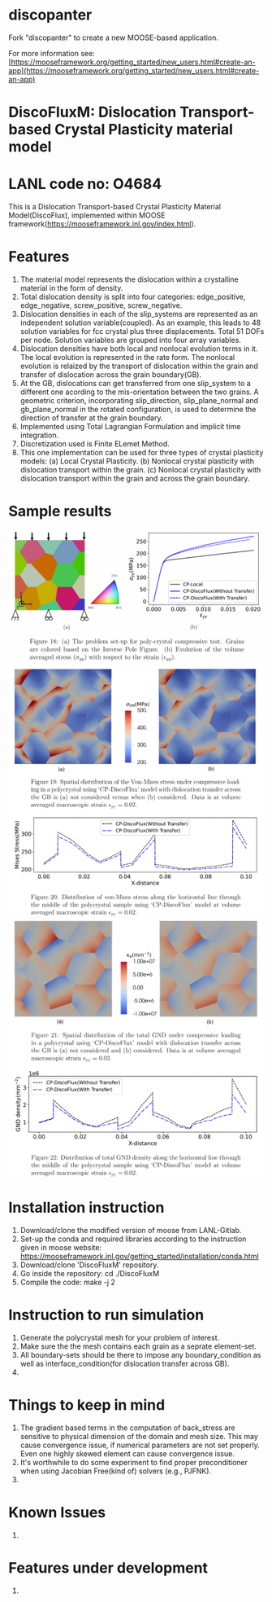 discopanter
=====

Fork "discopanter" to create a new MOOSE-based application.

For more information see: [https://mooseframework.org/getting_started/new_users.html#create-an-app](https://mooseframework.org/getting_started/new_users.html#create-an-app)

# DiscoFluxM: Dislocation Transport-based Crystal Plasticity material model

LANL code no: O4684
=====
This is a Dislocation Transport-based Crystal Plasticity Material Model(DiscoFlux), implemented within MOOSE framework(https://mooseframework.inl.gov/index.html).

# Features
1. The material model represents the dislocation within a crystalline material in the form of density.
2. Total dislocation density is split into four categories: edge_positive, edge_negative, screw_positive, screw_negative.
3. Dislocation densities in each of the slip_systems are represented as an independent solution variable(coupled). As an example, this leads to 48 solution variables for fcc crystal plus three displacements. Total 51 DOFs per node. Solution variables are grouped into four array variables.
4. Dislocation densities have both local and nonlocal evolution terms in it. The local evolution is represented in the rate form. The nonlocal evolution is relaized by the transport of dislocation within the grain and transfer of dislocation across the grain boundary(GB).
5. At the GB, dislocations can get transferred from one slip_system to a different one acording to the mis-orientation between the two grains. A geometric criterion, incorporating slip_direction, slip_plane_normal and gb_plane_normal in the rotated configuration, is used to determine the direction of transfer at the grain boundary.
6. Implemented using Total Lagrangian Formulation and implicit time integration. 
7. Discretization used is Finite ELemet Method.
8. This one implementation can be used for three types of crystal plasticity models:
  (a) Local Crystal Plasticity.
  (b) Nonlocal crystal plasticity with dislocation transport within the grain.
  (c) Nonlocal crystal plasticity with dislocation transport within the grain and across the grain boundary.

# Sample results
![Polycrystal Geometry](https://github.com/lanl/DiscoFluxM/blob/master/test/tests/SimulationResults/G18_Comp_Geometry_Stress_Strain.png?raw=true)
![Polycrystal Geometry](https://github.com/lanl/DiscoFluxM/blob/master/test/tests/SimulationResults/G18_Comp_VMStress.png?raw=true)
![Polycrystal Geometry](https://github.com/lanl/DiscoFluxM/blob/master/test/tests/SimulationResults/G18_Comp_GNDdensity.png?raw=true)

# Installation instruction
1. Download/clone the modified version of moose from LANL-Gitlab.
2. Set-up the conda and required libraries according to the instruction given in moose website: https://mooseframework.inl.gov/getting_started/installation/conda.html
3. Download/clone 'DiscoFluxM' repository. 
4. Go inside the repository: cd ./DiscoFluxM
5. Compile the code: make -j 2


# Instruction to run simulation
1. Generate the polycrystal mesh for your problem of interest.
2. Make sure the the mesh contains each grain as a seprate element-set. 
3. All boundary-sets should be there to impose any boundary_condition as well as interface_condition(for dislocation transfer across GB).
4. 

# Things to keep in mind
1. The gradient based terms in the computation of back_stress are sensitive to physical dimension of the domain and mesh size. This may cause convergence issue, if numerical parameters are not set properly. Even one highly skewed element can cause convergence issue. 
2. It's worthwhile to do some experiment to find proper preconditioner when using Jacobian Free(kind of) solvers (e.g., PJFNK).
3. 

# Known Issues
1.

# Features under development
1. 
